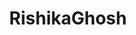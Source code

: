---
title: RishikaGhosh
github: https://github.com/RishikaGhosh
mode: dark
transition: 3s
archetype:
- Badges | Tags | Icons
---